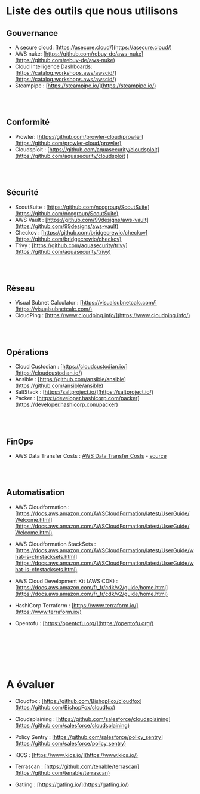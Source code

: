 # Liste des outils que nous utilisons 


## Gouvernance
- A secure cloud: [https://asecure.cloud/](https://asecure.cloud/) 
- AWS nuke: [https://github.com/rebuy-de/aws-nuke](https://github.com/rebuy-de/aws-nuke) 
- Cloud Intelligence Dashboards: [https://catalog.workshops.aws/awscid/](https://catalog.workshops.aws/awscid/)
- Steampipe : [https://steampipe.io/](https://steampipe.io/)

<br/>
<br/>

## Conformité
- Prowler: [https://github.com/prowler-cloud/prowler](https://github.com/prowler-cloud/prowler)
- Cloudsploit : [https://github.com/aquasecurity/cloudsploit](https://github.com/aquasecurity/cloudsploit )

<br/>
<br/>

## Sécurité
- ScoutSuite : [https://github.com/nccgroup/ScoutSuite](https://github.com/nccgroup/ScoutSuite)
- AWS Vault : [https://github.com/99designs/aws-vault](https://github.com/99designs/aws-vault)
- Checkov : [https://github.com/bridgecrewio/checkov](https://github.com/bridgecrewio/checkov)
- Trivy : [https://github.com/aquasecurity/trivy](https://github.com/aquasecurity/trivy)

<br/>
<br/>

## Réseau
- Visual Subnet Calculator : [https://visualsubnetcalc.com/](https://visualsubnetcalc.com/)
- CloudPing : [https://www.cloudping.info/](https://www.cloudping.info/)

<br/>
<br/>

## Opérations
- Cloud Custodian : [https://cloudcustodian.io/](https://cloudcustodian.io/)
- Ansible : [https://github.com/ansible/ansible](https://github.com/ansible/ansible)
- SaltStack : [https://saltproject.io/](https://saltproject.io/)
- Packer : [https://developer.hashicorp.com/packer](https://developer.hashicorp.com/packer)


<br/>
<br/>

## FinOps
- AWS Data Transfer Costs : [AWS Data Transfer Costs](AWS-transfert-cost.png) - [source](https://github.com/open-guides/og-aws/blob/master/figures/aws-data-transfer-costs.png)

<br/>
<br/>

## Automatisation
- AWS Cloudformation : [https://docs.aws.amazon.com/AWSCloudFormation/latest/UserGuide/Welcome.html](https://docs.aws.amazon.com/AWSCloudFormation/latest/UserGuide/Welcome.html)


- AWS Cloudformation StackSets : [https://docs.aws.amazon.com/AWSCloudFormation/latest/UserGuide/what-is-cfnstacksets.html](https://docs.aws.amazon.com/AWSCloudFormation/latest/UserGuide/what-is-cfnstacksets.html)

- AWS Cloud Development Kit (AWS CDK) : [https://docs.aws.amazon.com/fr_fr/cdk/v2/guide/home.html](https://docs.aws.amazon.com/fr_fr/cdk/v2/guide/home.html)

- HashiCorp Terraform : [https://www.terraform.io/](https://www.terraform.io/)

- Opentofu : [https://opentofu.org/](https://opentofu.org/)


<br/>
<br/>
<br/>
<br/>
<br/>

# A évaluer

- Cloudfox : [https://github.com/BishopFox/cloudfox](https://github.com/BishopFox/cloudfox)

- Cloudsplaining : [https://github.com/salesforce/cloudsplaining](https://github.com/salesforce/cloudsplaining)

- Policy Sentry : [https://github.com/salesforce/policy_sentry](https://github.com/salesforce/policy_sentry)

- KICS : [https://www.kics.io/](https://www.kics.io/)

- Terrascan : [https://github.com/tenable/terrascan](https://github.com/tenable/terrascan)

- Gatling : [https://gatling.io/](https://gatling.io/)

